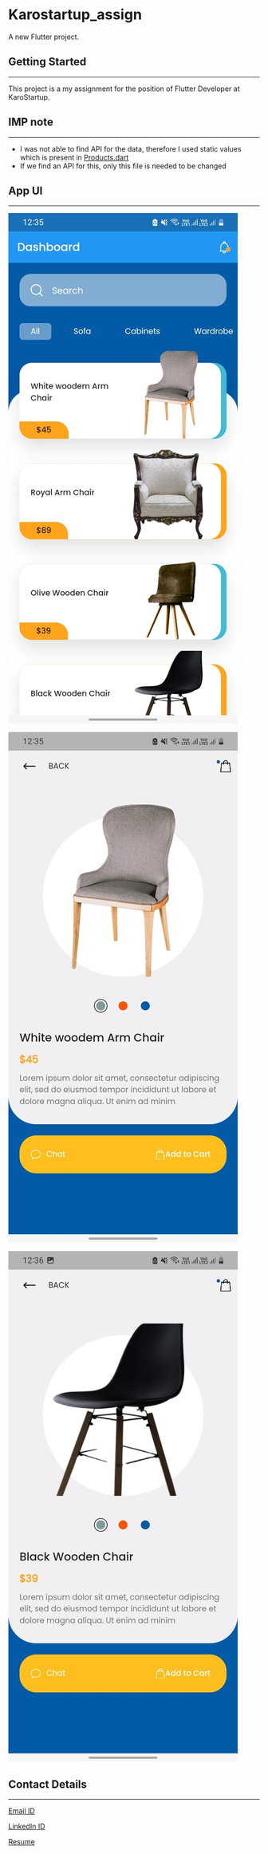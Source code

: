 # Karostartup_assign

A new Flutter project.

## Getting Started

-----------------

This project is a my assignment for the position of Flutter Developer at KaroStartup.

## IMP note

-------------------
- I was not able to find API for the data, therefore I used static values which is present in [Products.dart](https://github.com/darkling10/karostartup_assign/blob/master/lib/resources/products.dart)
- If we find an API for this, only this file is needed to be changed

## App UI

-----------------
![Home Scrren](screenshots/ss_1.jpg)

![Details Screen](screenshots/ss_2.jpg)

![Details Screen](screenshots/ss_3.jpg)

## Contact Details

-------------

[Email ID](mailto:pathan.abbas10@gmail.com)

[LinkedIn ID](https://www.linkedin.com/in/abbas-pathan-96b98b218/)

[Resume](https://drive.google.com/file/d/1QUOnfAP5LYmtHJDbN4i3aroXctK_8CJD/view?usp=sharing)
